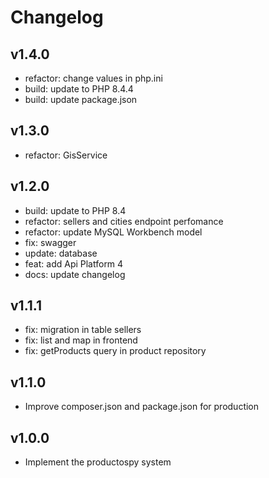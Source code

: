 # Changelog

## v1.4.0

- refactor: change values in php.ini
- build: update to PHP 8.4.4
- build: update package.json

## v1.3.0

- refactor: GisService

## v1.2.0

- build: update to PHP 8.4
- refactor: sellers and cities endpoint perfomance
- refactor: update MySQL Workbench model
- fix: swagger
- update: database
- feat: add Api Platform 4
- docs: update changelog

## v1.1.1

- fix: migration in table sellers
- fix: list and map in frontend
- fix: getProducts query in product repository

## v1.1.0

- Improve composer.json and package.json for production

## v1.0.0

- Implement the productospy system